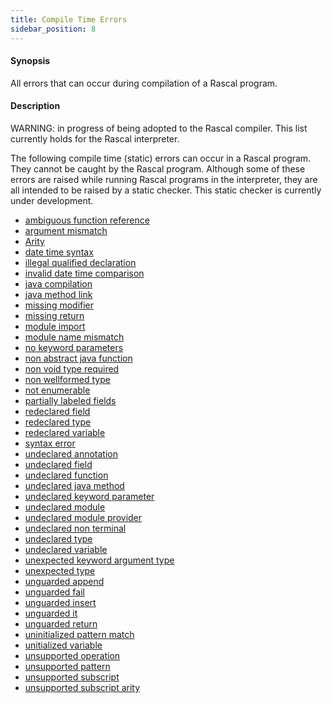 ```yaml
---
title: Compile Time Errors
sidebar_position: 8
---
```


#### Synopsis

All errors that can occur during compilation of a Rascal program.

#### Description

WARNING: in progress of being adopted to the Rascal compiler. This list currently holds 
for the Rascal interpreter.

The following compile time (static) errors can occur in a Rascal program. 
They cannot be caught by the Rascal program. Although some of these errors are raised while running
Rascal programs in the interpreter, they are all intended to be raised by a static checker. This static
checker is currently under development.
 
* [ambiguous function reference](../../../../../../../../../../CompileTimeErrors/AmbiguousFunctionReference/index.md)
* [argument mismatch](../../../../../../../../../../CompileTimeErrors/ArgumentMismatch/index.md)
* [Arity](../../../../../../../../../../CompileTimeErrors/Arity/index.md)
* [date time syntax](../../../../../../../../../../CompileTimeErrors/DateTimeSyntax/index.md)
* [illegal qualified declaration](../../../../../../../../../../CompileTimeErrors/IllegalQualifiedDeclaration/index.md)
* [invalid date time comparison](../../../../../../../../../../CompileTimeErrors/InvalidDateTimeComparison/index.md)
* [java compilation](../../../../../../../../../../CompileTimeErrors/JavaCompilation/index.md)
* [java method link](../../../../../../../../../../CompileTimeErrors/JavaMethodLink/index.md)
* [missing modifier](../../../../../../../../../../CompileTimeErrors/MissingModifier/index.md)
* [missing return](../../../../../../../../../../CompileTimeErrors/MissingReturn/index.md)
* [module import](../../../../../../../../../../CompileTimeErrors/ModuleImport/index.md)
* [module name mismatch](../../../../../../../../../../CompileTimeErrors/ModuleNameMismatch/index.md)
* [no keyword parameters](../../../../../../../../../../CompileTimeErrors/NoKeywordParameters/index.md)
* [non abstract java function](../../../../../../../../../../CompileTimeErrors/NonAbstractJavaFunction/index.md)
* [non void type required](../../../../../../../../../../CompileTimeErrors/NonVoidTypeRequired/index.md)
* [non wellformed type](../../../../../../../../../../CompileTimeErrors/NonWellformedType/index.md)
* [not enumerable](../../../../../../../../../../CompileTimeErrors/NotEnumerable/index.md)
* [partially labeled fields](../../../../../../../../../../CompileTimeErrors/PartiallyLabeledFields/index.md)
* [redeclared field](../../../../../../../../../../CompileTimeErrors/RedeclaredField/index.md)
* [redeclared type](../../../../../../../../../../CompileTimeErrors/RedeclaredType/index.md)
* [redeclared variable](../../../../../../../../../../CompileTimeErrors/RedeclaredVariable/index.md)
* [syntax error](../../../../../../../../../../CompileTimeErrors/SyntaxError/index.md)
* [undeclared annotation](../../../../../../../../../../CompileTimeErrors/UndeclaredAnnotation/index.md)
* [undeclared field](../../../../../../../../../../CompileTimeErrors/UndeclaredField/index.md)
* [undeclared function](../../../../../../../../../../CompileTimeErrors/UndeclaredFunction/index.md)
* [undeclared java method](../../../../../../../../../../CompileTimeErrors/UndeclaredJavaMethod/index.md)
* [undeclared keyword parameter](../../../../../../../../../../CompileTimeErrors/UndeclaredKeywordParameter/index.md)
* [undeclared module](../../../../../../../../../../CompileTimeErrors/UndeclaredModule/index.md)
* [undeclared module provider](../../../../../../../../../../CompileTimeErrors/UndeclaredModuleProvider/index.md)
* [undeclared non terminal](../../../../../../../../../../CompileTimeErrors/UndeclaredNonTerminal/index.md)
* [undeclared type](../../../../../../../../../../CompileTimeErrors/UndeclaredType/index.md)
* [undeclared variable](../../../../../../../../../../CompileTimeErrors/UndeclaredVariable/index.md)
* [unexpected keyword argument type](../../../../../../../../../../CompileTimeErrors/UnexpectedKeywordArgumentType/index.md)
* [unexpected type](../../../../../../../../../../CompileTimeErrors/UnexpectedType/index.md)
* [unguarded append](../../../../../../../../../../CompileTimeErrors/UnguardedAppend/index.md)
* [unguarded fail](../../../../../../../../../../CompileTimeErrors/UnguardedFail/index.md)
* [unguarded insert](../../../../../../../../../../CompileTimeErrors/UnguardedInsert/index.md)
* [unguarded it](../../../../../../../../../../CompileTimeErrors/UnguardedIt/index.md)
* [unguarded return](../../../../../../../../../../CompileTimeErrors/UnguardedReturn/index.md)
* [uninitialized pattern match](../../../../../../../../../../CompileTimeErrors/UninitializedPatternMatch/index.md)
* [unitialized variable](../../../../../../../../../../CompileTimeErrors/UnitializedVariable/index.md)
* [unsupported operation](../../../../../../../../../../CompileTimeErrors/UnsupportedOperation/index.md)
* [unsupported pattern](../../../../../../../../../../CompileTimeErrors/UnsupportedPattern/index.md)
* [unsupported subscript](../../../../../../../../../../CompileTimeErrors/UnsupportedSubscript/index.md)
* [unsupported subscript arity](../../../../../../../../../../CompileTimeErrors/UnsupportedSubscriptArity/index.md)

